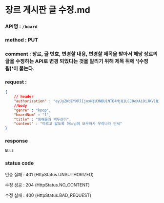 # 장르 게시판 글 수정.md
### API명 : `/board`

### method : PUT

### comment : 장르, 글 번호, 변경할 내용, 변경할 제목을 받아서 해당 장르의 글을 수정하는 API로 변경 되었다는 것을 알리기 위해 제목 뒤에 '(수정됨)'이 붙는다.

### request :
~~~json
{
    // header
    "authorization" : "eyJyZWdEYXRlIjoxNjU3NDU1NTE4MjQ1LCJ0eXAiOiJKV1QiLCJhbGciOiJIUzI1NiJ9.eyJ1c2VyTnVtIjoiNDMiLCJleHAiOjE2NTc0NjYzMTh9.geNy6UmYpSO88SdiU4fRzxVQYhAOiDfSv_J_cArh2JM",
    //body
    "genre" : "kpop",
    "boardNum" : "1",
    "title" : "동해물과 백두산이",
    "content" : "마르고 닳도록 하느님이 보우하사 우리나라 만세"
}
~~~

### response
    NULL

    
### status code
인증 실패 : 401 (HttpStatus.UNAUTHORIZED)

수정 성공 : 204 (HttpStatus.NO_CONTENT)

수정 실패 : 400 (HttpStatus.BAD_REQUEST)